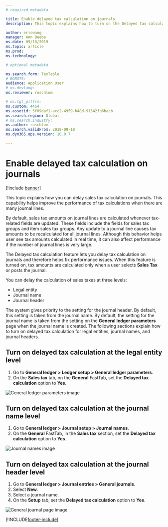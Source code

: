```yaml
---
# required metadata

title: Enable delayed tax calculation on journals
description: This topic explains how to turn on the Delayed tax calculation feature to help improve the performance of tax calculations when the number of journal lines is very large.

author: ericwang
manager: Ann Beebe
ms.date: 09/18/2019
ms.topic: article
ms.prod: 
ms.technology: 

# optional metadata

ms.search.form: TaxTable
# ROBOTS: 
audience: Application User
# ms.devlang: 
ms.reviewer: roschlom

# ms.tgt_pltfrm: 
ms.custom: 4464
ms.assetid: 5f89daf1-acc2-4959-b48d-91542fb6bacb
ms.search.region: Global
# ms.search.industry: 
ms.author: roschlom
ms.search.validFrom: 2019-09-18
ms.dyn365.ops.version: 10.0.7

---
```


# Enable delayed tax calculation on journals
[!include [banner](../includes/banner.md)]


This topic explains how you can delay sales tax calculation on journals. This capability helps improve the performance of tax calculations when there are many journal lines.

By default, sales tax amounts on journal lines are calculated whenever tax-related fields are updated. These fields include the fields for sales tax groups and item sales tax groups. Any update to a journal line causes tax amounts to be recalculated for all journal lines. Although this behavior helps user see tax amounts calculated in real time, it can also affect performance if the number of journal lines is very large.

The Delayed tax calculation feature lets you delay tax calculation on journals and therefore helps fix performance issues. When this feature is turned on, tax amounts are calculated only when a user selects **Sales Tax** or posts the journal.

You can delay the calculation of sales taxes at three levels:

- Legal entity
- Journal name
- Journal header

The system gives priority to the setting for the journal header. By default, this setting is taken from the journal name. By default, the setting for the journal name is taken from the setting on the **General ledger parameters** page when the journal name is created. The following sections explain how to turn on delayed tax calculation for legal entities, journal names, and journal headers.

## Turn on delayed tax calculation at the legal entity level

1. Go to **General ledger \> Ledger setup \> General ledger parameters**.
2. On the **Sales tax** tab, on the **General** FastTab, set the **Delayed tax calculation** option to **Yes**.

![General ledger parameters image](media/delayed-tax-calculation-gl.png)

## Turn on delayed tax calculation at the journal name level

1. Go to **General ledger \> Journal setup \> Journal names**.
2. On the **General** FastTab, in the **Sales tax** section, set the **Delayed tax calculation** option to **Yes**.

![Journal names image](media/delayed-tax-calculation-journal-name.png)

## Turn on delayed tax calculation at the journal header level

1. Go to **General ledger \> Journal entries \> General journals**.
2. Select **New**.
3. Select a journal name.
4. On the **Setup** tab, set the **Delayed tax calculation** option to **Yes**.

![General journal page image](media/delayed-tax-calculation-journal-header.png)


[!INCLUDE[footer-include](../../includes/footer-banner.md)]